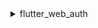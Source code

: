 <details>
  <summary>flutter_web_auth</summary>

[flutter_web_auth](https://pub.dev/packages/flutter_web_auth) 在 Logto 的 flutter SDK 中使用。我们依赖其基于 webview 的交互界面来打开 Logto 的授权页面。

:::note
这个插件在 iOS 12+ 和 macOS 10.15+ 上使用 ASWebAuthenticationSession，在 iOS 11 上使用 SFAuthenticationSession，在 Android 上使用 Chrome Custom Tabs，并在 Web 上打开一个新窗口。
你可以在 iOS 8+ 上构建它，但目前仅支持 iOS 11 或更高版本。
:::

### 在 Android 上注册回调 url

为了从 Logto 的登录网页捕获回调 url，你需要将你的登录 redirectUri 注册到 AndroidManifest.xml 中。

```xml
<activity android:name="com.linusu.flutter_web_auth.CallbackActivity" android:exported="true">
    <intent-filter android:label="flutter_web_auth">
        <action android:name="android.intent.action.VIEW"/>
        <category android:name="android.intent.category.DEFAULT"/>
        <category android:name="android.intent.category.BROWSABLE"/>
        <data android:scheme="io.logto"/>
    </intent-filter>
</activity>
```

</details>
